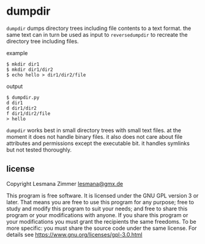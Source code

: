 dumpdir
=======

`dumpdir` dumps directory trees including file contents to a text format.
the same text can in turn be used as input to `reversedumpdir` to recreate the
directory tree including files.

example

    $ mkdir dir1
    $ mkdir dir1/dir2
    $ echo hello > dir1/dir2/file

output

    $ dumpdir.py
    d dir1
    d dir1/dir2
    f dir1/dir2/file
    > hello

`dumpdir` works best in small directory trees with small text files.
at the moment it does not handle binary files.
it also does not care about file attributes and permissions
except the executable bit.
it handles symlinks but not tested thoroughly.

license
-------

Copyright Lesmana Zimmer lesmana@gmx.de

This program is free software.
It is licensed under the GNU GPL version 3 or later.
That means you are free to use this program for any purpose;
free to study and modify this program to suit your needs;
and free to share this program or your modifications with anyone.
If you share this program or your modifications
you must grant the recipients the same freedoms.
To be more specific: you must share the source code under the same license.
For details see https://www.gnu.org/licenses/gpl-3.0.html

